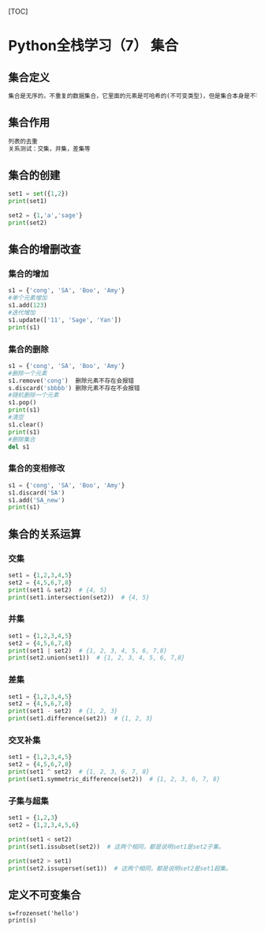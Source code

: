 [TOC]

# Python全栈学习（7） 集合

## 集合定义

```python
集合是无序的，不重复的数据集合，它里面的元素是可哈希的(不可变类型)，但是集合本身是不可哈希（所以集合做不了字典的键）的。
```

## 集合作用

```python
列表的去重
关系测试：交集，并集，差集等
```

## 集合的创建

```python
set1 = set({1,2})
print(set1)

set2 = {1,'a','sage'}
print(set2)
```

## 集合的增删改查

### 集合的增加

```python
s1 = {'cong', 'SA', 'Boo', 'Amy'}
#单个元素增加
s1.add(123)
#迭代增加
s1.update(['11', 'Sage', 'Yan'])
print(s1)
```

### 集合的删除

```python
s1 = {'cong', 'SA', 'Boo', 'Amy'}
#删除一个元素
s1.remove('cong')  删除元素不存在会报错
s.discard('sbbbb') 删除元素不存在不会报错
#随机删除一个元素
s1.pop()
print(s1)
#清空
s1.clear()
print(s1)
#删除集合
del s1
```

### 集合的变相修改

```python
s1 = {'cong', 'SA', 'Boo', 'Amy'}
s1.discard('SA')
s1.add('SA_new')
print(s1)
```

## 集合的关系运算

### 交集

```python
set1 = {1,2,3,4,5}
set2 = {4,5,6,7,8}
print(set1 & set2)  # {4, 5}
print(set1.intersection(set2))  # {4, 5}
```

### 并集

```python
set1 = {1,2,3,4,5}
set2 = {4,5,6,7,8}
print(set1 | set2)  # {1, 2, 3, 4, 5, 6, 7,8}
print(set2.union(set1))  # {1, 2, 3, 4, 5, 6, 7,8}
```

### 差集

```python
set1 = {1,2,3,4,5}
set2 = {4,5,6,7,8}
print(set1 - set2)  # {1, 2, 3}
print(set1.difference(set2))  # {1, 2, 3}
```

### 交叉补集

```python
set1 = {1,2,3,4,5}
set2 = {4,5,6,7,8}
print(set1 ^ set2)  # {1, 2, 3, 6, 7, 8}
print(set1.symmetric_difference(set2))  # {1, 2, 3, 6, 7, 8}
```

### 子集与超集

```python
set1 = {1,2,3}
set2 = {1,2,3,4,5,6}

print(set1 < set2)
print(set1.issubset(set2))  # 这两个相同，都是说明set1是set2子集。

print(set2 > set1)
print(set2.issuperset(set1))  # 这两个相同，都是说明set2是set1超集。
```

## 定义不可变集合

```
s=frozenset('hello')
print(s)
```


